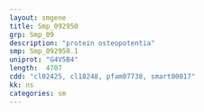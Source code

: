 ```yaml
---
layout: smgene
title: Smp_092950
grp: Smp_09
description: "protein osteopotentia"
smp: Smp_092950.1
uniprot: "G4V5B4"
length:  4707
cdd: "cl02425, cl18248, pfam07738, smart00017"
kk: ns
categories: sm
---
```

